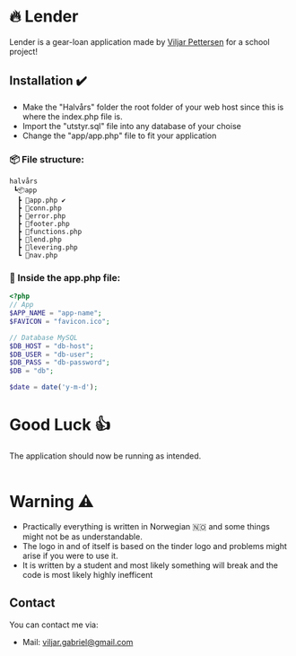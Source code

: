 # 🔥 Lender

Lender is a gear-loan application made by [Viljar Pettersen](https://github.com/NuutXD) for a school project!

## Installation ✔️

- Make the "Halvårs" folder the root folder of your web host since this is where the index.php file is.
- Import the "utstyr.sql" file into any database of your choise
- Change the "app/app.php" file to fit your application

### 📦 File structure:

```
halvårs
 ┗📦app
  ┣ 📜app.php ✔️
  ┣ 📜conn.php
  ┣ 📜error.php
  ┣ 📜footer.php
  ┣ 📜functions.php
  ┣ 📜lend.php
  ┣ 📜levering.php
  ┗ 📜nav.php
```

### 📜 Inside the app.php file:

```php
<?php
// App
$APP_NAME = "app-name";
$FAVICON = "favicon.ico";

// Database MySQL
$DB_HOST = "db-host";
$DB_USER = "db-user";
$DB_PASS = "db-password";
$DB = "db";

$date = date('y-m-d');
```

# Good Luck 👍

The application should now be running as intended.
<br>
<br>

# Warning ⚠️

- Practically everything is written in Norwegian 🇳🇴 and some things might not be as understandable.
- The logo in and of itself is based on the tinder logo and problems might arise if you were to use it.
- It is written by a student and most likely something will break and the code is most likely highly inefficent

## Contact

You can contact me via:

- Mail: viljar.gabriel@gmail.com
